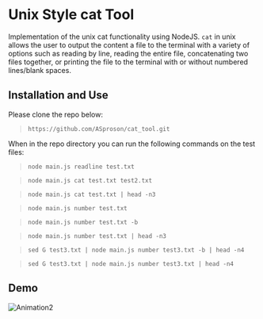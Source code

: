 # Unix Style cat Tool

Implementation of the unix cat functionality using NodeJS. `cat` in unix allows the user to output the content a file to the terminal with a variety of options such as reading by line, reading the entire file, concatenating two files together, or printing the file to the terminal with or without numbered lines/blank spaces.

## Installation and Use

Please clone the repo below:

> `https://github.com/ASproson/cat_tool.git`

When in the repo directory you can run the following commands on the test files:

> `node main.js readline test.txt`

> `node main.js cat test.txt test2.txt`

> `node main.js cat test.txt | head -n3`

> `node main.js number test.txt`

> `node main.js number test.txt -b`

> `node main.js number test.txt | head -n3`

> `sed G test3.txt | node main.js number test3.txt -b | head -n4`

> `sed G test3.txt | node main.js number test3.txt | head -n4`

## Demo

![Animation2](https://github.com/ASproson/cat_tool/assets/77736272/e603ecb1-556a-41c4-ae3e-eba0d1634517)
